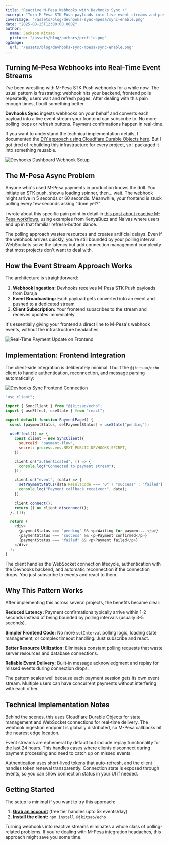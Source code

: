 ```yaml
---
title: "Reactive M-Pesa Webhooks with Devhooks Sync ⚡"
excerpt: "Turn M-Pesa STK Push payloads into live event streams and push updates to your frontend instantly with Devhooks Sync."
coverImage: "/assets/blog/devhooks-sync-mpesa/sync-enable.png"
date: "2025-08-25T12:00:00.000Z"
author:
  name: Jackson Kitsao
  picture: "/assets/blog/authors/profile.png"
ogImage:
  url: "/assets/blog/devhooks-sync-mpesa/sync-enable.png"
---
```


## Turning M-Pesa Webhooks into Real-Time Event Streams

I've been wrestling with M-Pesa STK Push webhooks for a while now. The usual pattern is frustrating: webhook hits your backend, frontend polls repeatedly, users wait and refresh pages. After dealing with this pain enough times, I built something better.

**Devhooks Sync** ingests webhooks on your behalf and converts each payload into a live event stream your frontend can subscribe to. No more polling loops or refresh buttons. Payment confirmations happen in real-time.

If you want to understand the technical implementation details, I documented the [DIY approach using Cloudflare Durable Objects here](https://blog.devhooks.live/posts/mpesa-cloudflare-durable-reactive-stk). But I got tired of rebuilding this infrastructure for every project, so I packaged it into something reusable.

![Devhooks Dashboard Webhook Setup](/assets/blog/devhooks-sync-mpesa/sync-enable.png)

## The M-Pesa Async Problem

Anyone who's used M-Pesa payments in production knows the drill. You initiate an STK push, show a loading spinner, then... wait. The webhook might arrive in 5 seconds or 60 seconds. Meanwhile, your frontend is stuck polling every few seconds asking "done yet?"

I wrote about this specific pain point in detail in [this post about reactive M-Pesa workflows](https://blog.devhooks.live/posts/reactive-mpesa-stk-webhooks), using examples from KenyaBuzz and Naivas where users end up in that familiar refresh-button dance.

The polling approach wastes resources and creates artificial delays. Even if the webhook arrives quickly, you're still bounded by your polling interval. WebSockets solve the latency but add connection management complexity that most projects don't want to deal with.

## How the Event Stream Approach Works

The architecture is straightforward:

1. **Webhook Ingestion:** Devhooks receives M-Pesa STK Push payloads from Daraja
2. **Event Broadcasting:** Each payload gets converted into an event and pushed to a dedicated stream
3. **Client Subscription:** Your frontend subscribes to the stream and receives updates immediately

It's essentially giving your frontend a direct line to M-Pesa's webhook events, without the infrastructure headaches.

![Real-Time Payment Update on Frontend](/assets/blog/devhooks-sync-mpesa/flow.jpg)

## Implementation: Frontend Integration

The client-side integration is deliberately minimal. I built the `@jkitsao/echo` client to handle authentication, reconnection, and message parsing automatically:

![Devhooks Sync Frontend Connection](/assets/blog/devhooks-sync-mpesa/sync.png)

```javascript
"use client";

import { SyncClient } from "@jkitsao/echo";
import { useEffect, useState } from "react";

export default function PaymentPage() {
  const [paymentStatus, setPaymentStatus] = useState("pending");

  useEffect(() => {
    const client = new SyncClient({
      sourceId: "payment-flow",
      secret: process.env.NEXT_PUBLIC_DEVHOOKS_SECRET,
    });

    client.on("authenticated", () => {
      console.log("Connected to payment stream");
    });

    client.on("event", (data) => {
      setPaymentStatus(data.ResultCode === "0" ? "success" : "failed");
      console.log("Payment callback received:", data);
    });

    client.connect();
    return () => client.disconnect();
  }, []);

  return (
    <div>
      {paymentStatus === "pending" && <p>Waiting for payment...</p>}
      {paymentStatus === "success" && <p>Payment confirmed</p>}
      {paymentStatus === "failed" && <p>Payment failed</p>}
    </div>
  );
}
```

The client handles the WebSocket connection lifecycle, authentication with the Devhooks backend, and automatic reconnection if the connection drops. You just subscribe to events and react to them.

## Why This Pattern Works

After implementing this across several projects, the benefits became clear:

**Reduced Latency:** Payment confirmations typically arrive within 1-2 seconds instead of being bounded by polling intervals (usually 3-5 seconds).

**Simpler Frontend Code:** No more `setInterval` polling logic, loading state management, or complex timeout handling. Just subscribe and react.

**Better Resource Utilization:** Eliminates constant polling requests that waste server resources and database connections.

**Reliable Event Delivery:** Built-in message acknowledgment and replay for missed events during connection drops.

The pattern scales well because each payment session gets its own event stream. Multiple users can have concurrent payments without interfering with each other.

## Technical Implementation Notes

Behind the scenes, this uses Cloudflare Durable Objects for state management and WebSocket connections for real-time delivery. The webhook ingestion endpoint is globally distributed, so M-Pesa callbacks hit the nearest edge location.

Event streams are ephemeral by default but include replay functionality for the last 24 hours. This handles cases where clients disconnect during payment processing and need to catch up on missed events.

Authentication uses short-lived tokens that auto-refresh, and the client handles token renewal transparently. Connection state is exposed through events, so you can show connection status in your UI if needed.

## Getting Started

The setup is minimal if you want to try this approach:

1. **[Grab an account](https://devhooks.live)** (free tier handles upto 5k events/day)
2. **Install the client:** `npm install @jkitsao/echo`
   <!-- 3. **[Follow the integration guide](https://docs.devhooks.live/quickstart/mpesa)** -->
   <!--
   The [GitHub examples repo](https://github.com/devhooks-live/examples) has working implementations for Next.js, React, and vanilla JavaScript if you want to see the full flow.

   -->

<!-- **[Documentation](https://docs.devhooks.live)** | **[Examples](https://github.com/devhooks-live/examples)** | **[Discord](https://discord.gg/devhooks)** -->

Turning webhooks into reactive streams eliminates a whole class of polling-related problems. If you're dealing with M-Pesa integration headaches, this approach might save you some time.
